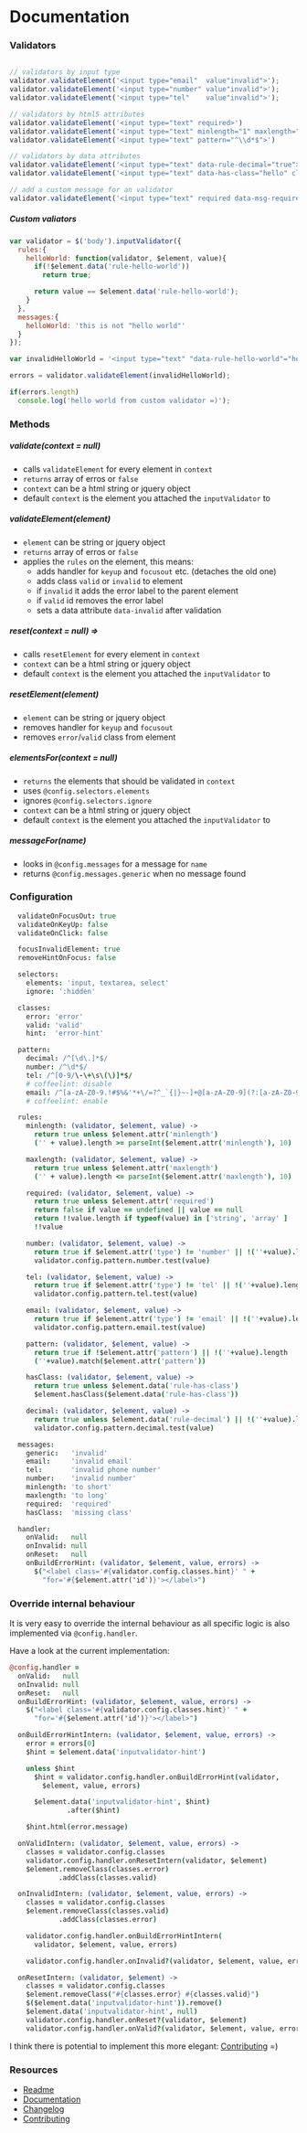 # Documentation

### Validators
```js

// validators by input type
validator.validateElement('<input type="email"  value"invalid">');
validator.validateElement('<input type="number" value"invalid">');
validator.validateElement('<input type="tel"    value"invalid">');

// validators by html5 attributes
validator.validateElement('<input type="text" required>')
validator.validateElement('<input type="text" minlength="1" maxlength="3">')
validator.validateElement('<input type="text" pattern="^\\d*$">')

// validators by data attributes
validator.validateElement('<input type="text" data-rule-decimal="true">')
validator.validateElement('<input type="text" data-has-class="hello" class="hello">')

// add a custom message for an validator
validator.validateElement('<input type="text" required data-msg-required="required!">')
```

##### Custom valiators
```js
var validator = $('body').inputValidator({
  rules:{
    helloWorld: function(validator, $element, value){
      if(!$element.data('rule-hello-world'))
        return true;

      return value == $element.data('rule-hello-world');
    }      
  },
  messages:{
    helloWorld: 'this is not "hello world"'    
  }
});

var invalidHelloWorld = '<input type="text" "data-rule-hello-world"="hello world" value="not hello world">';

errors = validator.validateElement(invalidHelloWorld);

if(errors.length)
  console.log('hello world from custom validator =)');

```

### Methods
##### validate(context = null)
  * calls `validateElement` for every element in `context`
  * `returns` array of erros or `false`
  * `context` can be a html string or jquery object
  * default `context` is the element you attached the `inputValidator` to

##### validateElement(element)
  * `element` can be string or jquery object
  * `returns` array of erros or `false`
  * applies the `rules` on the element, this means:
    * adds handler for `keyup` and `focusout` etc. (detaches the old one)
    * adds class `valid` or `invalid` to element
    * if `invalid` it adds the error label to the parent element
    * if `valid` id removes the error label
    * sets a data attribute `data-invalid` after validation

##### reset(context = null) =>
  * calls `resetElement` for every element in `context`
  * `context` can be a html string or jquery object
  * default `context` is the element you attached the `inputValidator` to

##### resetElement(element)
  * `element` can be string or jquery object
  * removes handler for `keyup` and `focusout`
  * removes `error`/`valid` class from element

##### elementsFor(context = null)
  * `returns` the elements that should be validated in `context`
  * uses `@config.selectors.elements`
  * ignores `@config.selectors.ignore`
  * `context` can be a html string or jquery object
  * default `context` is the element you attached the `inputValidator` to

##### messageFor(name)
  * looks in `@config.messages` for a message for `name`
  * returns `@config.messages.generic` when no message found

### Configuration
```coffee
  validateOnFocusOut: true
  validateOnKeyUp: false
  validateOnClick: false

  focusInvalidElement: true
  removeHintOnFocus: false

  selectors:
    elements: 'input, textarea, select'
    ignore: ':hidden'

  classes:
    error: 'error'
    valid: 'valid'
    hint:  'error-hint'

  pattern:
    decimal: /^[\d\.]*$/
    number: /^\d*$/
    tel: /^[0-9/\-\+\s\(\)]*$/
    # coffeelint: disable
    email: /^[a-zA-Z0-9.!#$%&'*+\/=?^_`{|}~-]+@[a-zA-Z0-9](?:[a-zA-Z0-9-]{0,61}[a-zA-Z0-9])?(?:\.[a-zA-Z0-9](?:[a-zA-Z0-9-]{0,61}[a-zA-Z0-9])?)*$/
    # coffeelint: enable

  rules:
    minlength: (validator, $element, value) ->
      return true unless $element.attr('minlength')
      ('' + value).length >= parseInt($element.attr('minlength'), 10)

    maxlength: (validator, $element, value) ->
      return true unless $element.attr('maxlength')
      ('' + value).length <= parseInt($element.attr('maxlength'), 10)

    required: (validator, $element, value) ->
      return true unless $element.attr('required')
      return false if value == undefined || value == null
      return !!value.length if typeof(value) in ['string', 'array' ]
      !!value

    number: (validator, $element, value) ->
      return true if $element.attr('type') != 'number' || !(''+value).length
      validator.config.pattern.number.test(value)

    tel: (validator, $element, value) ->
      return true if $element.attr('type') != 'tel' || !(''+value).length
      validator.config.pattern.tel.test(value)

    email: (validator, $element, value) ->
      return true if $element.attr('type') != 'email' || !(''+value).length
      validator.config.pattern.email.test(value)

    pattern: (validator, $element, value) ->
      return true if !$element.attr('pattern') || !(''+value).length
      (''+value).match($element.attr('pattern'))

    hasClass: (validator, $element, value) ->
      return true unless $element.data('rule-has-class')
      $element.hasClass($element.data('rule-has-class'))

    decimal: (validator, $element, value) ->
      return true unless $element.data('rule-decimal') || !(''+value).length
      validator.config.pattern.decimal.test(value)

  messages:
    generic:   'invalid'
    email:     'invalid email'
    tel:       'invalid phone number'
    number:    'invalid number'
    minlength: 'to short'
    maxlength: 'to long'
    required:  'required'
    hasClass:  'missing class'

  handler:
    onValid:   null
    onInvalid: null
    onReset:   null
    onBuildErrorHint: (validator, $element, value, errors) ->
      $("<label class='#{validator.config.classes.hint}' " +
        "for='#{$element.attr('id')}'></label>")
```


### Override internal behaviour
It is very easy to override the internal behaviour as all specific logic is also implemented via `@config.handler`.

Have a look at the current implementation:
```coffee
@config.handler =
  onValid:   null
  onInvalid: null
  onReset:   null
  onBuildErrorHint: (validator, $element, value, errors) ->
    $("<label class='#{validator.config.classes.hint}' " +
      "for='#{$element.attr('id')}'></label>")

  onBuildErrorHintIntern: (validator, $element, value, errors) ->
    error = errors[0]
    $hint = $element.data('inputvalidator-hint')

    unless $hint
      $hint = validator.config.handler.onBuildErrorHint(validator,
        $element, value, errors)

      $element.data('inputvalidator-hint', $hint)
              .after($hint)

    $hint.html(error.message)

  onValidIntern: (validator, $element, value, errors) ->
    classes = validator.config.classes
    validator.config.handler.onResetIntern(validator, $element)
    $element.removeClass(classes.error)
            .addClass(classes.valid)

  onInvalidIntern: (validator, $element, value, errors) ->
    classes = validator.config.classes
    $element.removeClass(classes.valid)
            .addClass(classes.error)

    validator.config.handler.onBuildErrorHintIntern(
      validator, $element, value, errors)

    validator.config.handler.onInvalid?(validator, $element, value, errors)

  onResetIntern: (validator, $element) ->
    classes = validator.config.classes
    $element.removeClass("#{classes.error} #{classes.valid}")
    $($element.data('inputvalidator-hint')).remove()
    $element.data('inputvalidator-hint', null)
    validator.config.handler.onReset?(validator, $element)
    validator.config.handler.onValid?(validator, $element, value, errors)

```

I think there is potential to implement this more elegant: [Contributing](CONTRIBUTING.md) =)

### Resources
  * [Readme](../README.md)
  * [Documentation](DOCUMENTATION.md)
  * [Changelog](CHANGELOG.md)
  * [Contributing](CONTRIBUTING.md)
